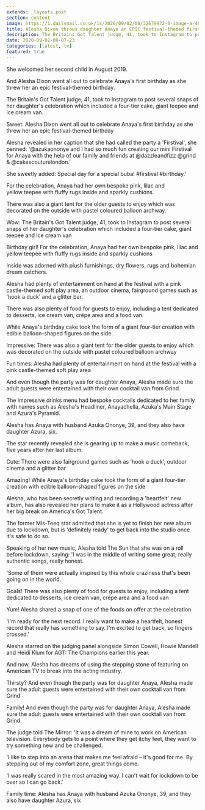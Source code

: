 ```yaml
---
extends: _layouts.post
section: content
image: https://i.dailymail.co.uk/1s/2020/09/02/08/32679972-0-image-a-46_1599033232992.jpg 
title: Alesha Dixon throws daughter Anaya an EPIC festival-themed first birthday party 
description: The Britains Got Talent judge, 41, took to Instagram to post several snaps of her daughters celebration which included a four-tier cake, giant teepee and ice cream van. 
date: 2020-09-02-09-07-23 
categories: [latest, tv] 
featured: true 
--- 
```

She welcomed her second child in August 2019.

And Alesha Dixon went all out to celebrate Anaya's first birthday as she threw her an epic festival-themed birthday.

The Britain's Got Talent judge, 41, took to Instagram to post several snaps of her daughter's celebration which included a four-tier cake, giant teepee and ice cream van. 

Sweet: Alesha Dixon went all out to celebrate Anaya's first birthday as she threw her an epic festival-themed birthday

Alesha revealed in her caption that she had called the party a 'Firstival', she penned: '@azukaononye and I had so much fun creating our mini Firstival for Anaya with the help of our family and friends at @dazzleandfizz @grind & @cakescouturelondon.'

She sweetly added: Special day for a special buba! #firstival #birthday.'  

For the celebration, Anaya had her own bespoke pink, lilac and yellow teepee with fluffy rugs inside and sparkly cushions.

There was also a giant tent for the older guests to enjoy which was decorated on the outside with pastel coloured balloon archway.

Wow: The Britain's Got Talent judge, 41, took to Instagram to post several snaps of her daughter's celebration which included a four-tier cake, giant teepee and ice cream van

Birthday girl! For the celebration, Anaya had her own bespoke pink, lilac and yellow teepee with fluffy rugs inside and sparkly cushions

Inside was adorned with plush furnishings, dry flowers, rugs and bohemian dream catchers.

Alesha had plenty of entertainment on hand at the festival with a pink castle-themed soft play area, an outdoor cinema, fairground games such as 'hook a duck' and a glitter bar. 

There was also plenty of food for guests to enjoy, including a tent dedicated to desserts, ice cream van, crêpe area and a food van.

While Anaya's birthday cake took the form of a giant four-tier creation with edible balloon-shaped figures on the side.   

Impressive: There was also a giant tent for the older guests to enjoy which was decorated on the outside with pastel coloured balloon archway

Fun times: Alesha had plenty of entertainment on hand at the festival with a pink castle-themed soft play area 

And even though the party was for daughter Anaya, Alesha made sure the adult guests were entertained with their own cocktail van from Grind.

The impressive drinks menu had bespoke cocktails dedicated to her family with names such as Alesha's Headliner, Anayachella, Azuka's Main Stage and Azura's Pyramid. 

Alesha has Anaya with husband Azuka Ononye, 39, and they also have daughter Azura, six. 

The star recently revealed she is gearing up to make a music comeback, five years after her last album.

Cute: There were also fairground games such as 'hook a duck', outdoor cinema and a glitter bar

Amazing! While Anaya's birthday cake took the form of a giant four-tier creation with edible balloon-shaped figures on the side

Alesha, who has been secretly writing and recording a 'heartfelt' new album, has also revealed her plans to make it as a Hollywood actress after her big break on America's Got Talent.

The former Mis-Teeq star admitted that she is yet to finish her new album due to lockdown, but is 'definitely ready' to get back into the studio once it's safe to do so.

Speaking of her new music, Alesha told The Sun that she was on a roll before lockdown, saying: 'I was in the middle of writing some great, really authentic songs, really honest.

'Some of them were actually inspired by this whole craziness that's been going on in the world.

Goals! There was also plenty of food for guests to enjoy, including a tent dedicated to desserts, ice cream van, crêpe area and a food van

Yum! Alesha shared a snap of one of the foods on offer at the celebration 

'I'm ready for the next record. I really want to make a heartfelt, honest record that really has something to say. I'm excited to get back, so fingers crossed.'

Alesha starred on the judging panel alongside Simon Cowell, Howie Mandell and Heidi Klum for AGT: The Champions earlier this year. 

And now, Alesha has dreams of using the stepping stone of featuring on American TV to break into the acting industry.

Thirsty? And even though the party was for daughter Anaya, Alesha made sure the adult guests were entertained with their own cocktail van from Grind

Family! And even though the party was for daughter Anaya, Alesha made sure the adult guests were entertained with their own cocktail van from Grind 

The judge told The Mirror: 'It was a dream of mine to work on American television. Everybody gets to a point where they get itchy feet, they want to try something new and be challenged.

'I like to step into an arena that makes me feel afraid – it's good for me. By stepping out of my comfort zone, great things come.

'I was really scared in the most amazing way. I can't wait for lockdown to be over so I can go back.'

Family time: Alesha has Anaya with husband Azuka Ononye, 39, and they also have daughter Azura, six 


